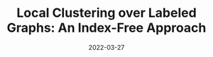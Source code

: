 ---
title: "Local Clustering over Labeled Graphs: An Index-Free Approach"
authors:
- Yudong Niu
- Yuchen Li
- Ju Fan
- admin


publication_types: ["1"]
publication: In *the 38th International Conference on Data Engineering (ICDE) 2022*
publication_short: In *IEEE ICDE 2022*
date: "2022-03-27"



#tags:
#- Source Themes
featured: true

links:
- name: Code
  url: https://github.com/YudongNiu/LCS/tree/main/source
- name: Technical Report
  url: https://baozhifeng.net/papers/ICDE22-TR.pdf


---